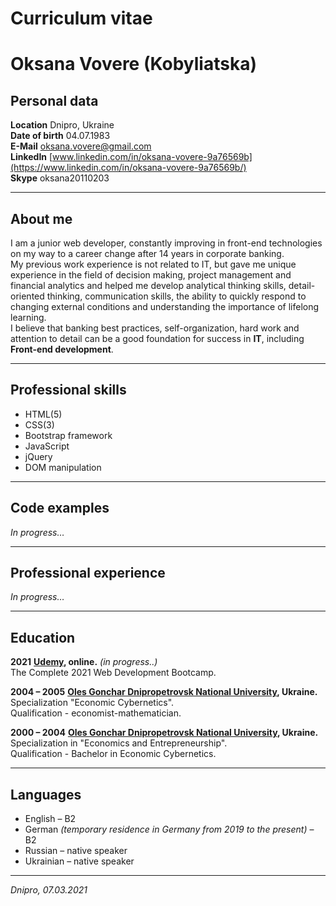 # Curriculum vitae
# **Oksana Vovere (Kobyliatska)**

## **Personal data**
**Location** Dnipro, Ukraine\
**Date of birth** 04.07.1983\
**E-Mail** [oksana.vovere@gmail.com](oksana.vovere@gmail.com)\
**LinkedIn** [www.linkedin.com/in/oksana-vovere-9a76569b](https://www.linkedin.com/in/oksana-vovere-9a76569b/) \
**Skype** oksana20110203

***
## **About me**
I am a junior web developer, constantly improving in front-end technologies on my way to a career change after 14 years in corporate banking.\
My previous work experience is not related to IT, but gave me unique experience in the field of decision making, project management and financial analytics and helped me develop analytical thinking skills, detail-oriented thinking, communication skills, the ability to quickly respond to changing external conditions and understanding the importance of lifelong learning.\
I believe that banking best practices, self-organization, hard work and attention to detail can be a good foundation for success in **IT**, including **Front-end development**.

***
## **Professional skills**
* HTML(5)
* CSS(3)
* Bootstrap framework
* JavaScript
* jQuery
* DOM manipulation

***
## **Code examples**
*In progress…*

***
## **Professional experience**
*In progress…*

***
## **Education**
**2021**
**[Udemy](https://www.udemy.com/course/the-complete-web-development-bootcamp/), online.** *(in progress..)*\
The Complete 2021 Web Development Bootcamp.

**2004 – 2005**
**[Oles Gonchar Dnipropetrovsk National University](http://www.dnu.dp.ua/), Ukraine.**\
Specialization "Economic Cybernetics".\
Qualification - economist-mathematician.

**2000 – 2004**
**[Oles Gonchar Dnipropetrovsk National University](http://www.dnu.dp.ua/), Ukraine.**\
Specialization in "Economics and Entrepreneurship".\
Qualification - Bachelor in Economic Cybernetics.

***
## **Languages**
* English – B2
* German  *(temporary residence in Germany from 2019 to the present)* – B2
* Russian – native speaker
* Ukrainian – native speaker

***
*Dnipro, 07.03.2021*
